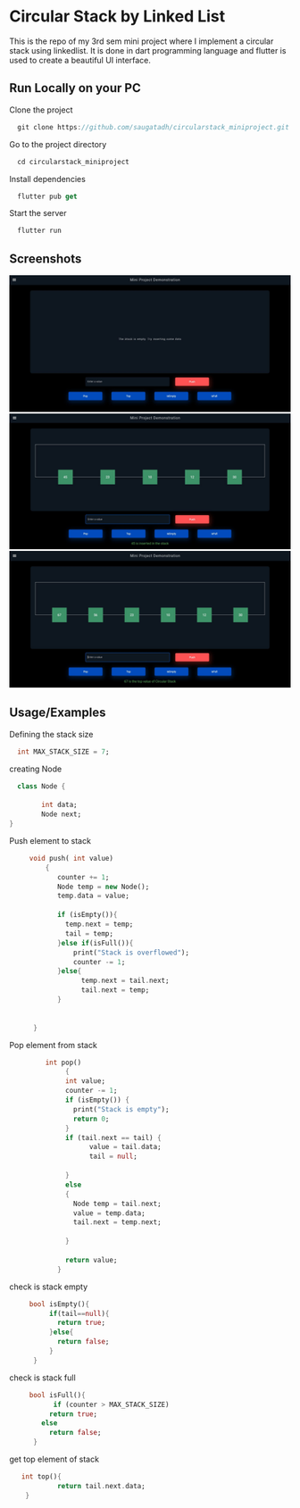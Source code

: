 
# Circular Stack by Linked List

This is the repo of my 3rd sem mini project where I implement a circular stack using linkedlist. It is done in dart programming language and flutter is used to create a beautiful UI interface.


## Run Locally on your PC

Clone the project

```dart
  git clone https://github.com/saugatadh/circularstack_miniproject.git
```

Go to the project directory

```dart
  cd circularstack_miniproject
```

Install dependencies

```dart
  flutter pub get
```

Start the server

```dart
  flutter run
```

  
## Screenshots

![](screenshot/1.JPG)
![](screenshot/2.JPG)
![](screenshot/3.JPG)


## Usage/Examples

Defining the stack size
```dart
  int MAX_STACK_SIZE = 7;
```
creating Node
```dart
  class Node {
   
	    int data;
	    Node next;
}
```
Push element to stack
```dart
     void push( int value)
         {
            counter += 1;
            Node temp = new Node();
            temp.data = value;
              
            if (isEmpty()){
              temp.next = temp;
              tail = temp;
            }else if(isFull()){
                print("Stack is overflowed");
                counter -= 1;
            }else{
                  temp.next = tail.next;
                  tail.next = temp;
            }

	
      }    
```
Pop element from stack
```dart
         int pop()
              {
              int value; 
              counter -= 1;
              if (isEmpty()) {
                print("Stack is empty");
                return 0;
              }   
              if (tail.next == tail) {
                    value = tail.data;
                    tail = null;
                    
              }
              else 
              {
                Node temp = tail.next;
                value = temp.data;
                tail.next = temp.next;
              
              }

              return value;
            }
```
check is stack empty

```dart
     bool isEmpty(){
          if(tail==null){
            return true;
          }else{
            return false;
          }
      }
```
check is stack full

```dart
     bool isFull(){
           if (counter > MAX_STACK_SIZE)
          return true;
        else
          return false;
      }
```
get top element of stack
```dart
   int top(){
	        return tail.next.data;
    }
```
  
